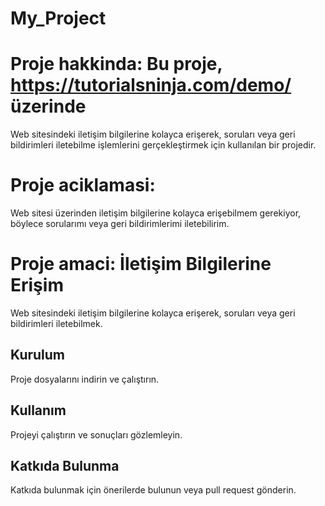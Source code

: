 # My_Project

# Proje hakkinda: Bu proje, https://tutorialsninja.com/demo/ üzerinde 
  Web sitesindeki iletişim bilgilerine kolayca erişerek, soruları veya geri bildirimleri iletebilme 
  işlemlerini gerçekleştirmek için kullanılan bir projedir. 

# Proje aciklamasi:
   Web sitesi üzerinden iletişim bilgilerine kolayca erişebilmem gerekiyor, 
   böylece sorularımı veya geri bildirimlerimi iletebilirim.
# Proje amaci: İletişim Bilgilerine Erişim
Web sitesindeki iletişim bilgilerine kolayca erişerek, soruları veya geri bildirimleri iletebilmek.

## Kurulum

Proje dosyalarını indirin ve çalıştırın.

## Kullanım

Projeyi çalıştırın ve sonuçları gözlemleyin.

## Katkıda Bulunma

Katkıda bulunmak için önerilerde bulunun veya pull request gönderin.


